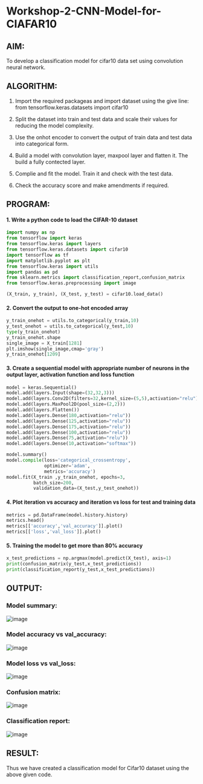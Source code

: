 # Workshop-2-CNN-Model-for-CIAFAR10

## AIM:
To develop a classification model for cifar10 data set using convolution neural network.

## ALGORITHM:
1. Import the required packageas and import dataset using the give line: from tensorflow.keras.datasets import cifar10

2. Split the dataset into train and test data and scale their values for reducing the model complexity.

3. Use the onhot encoder to convert the output of train data and test data into categorical form.

4. Build a model with convolution layer, maxpool layer and flatten it. The build a fully contected layer.

5. Complie and fit the model. Train it and check with the test data.

6. Check the accuracy score and make amendments if required.

## PROGRAM:

#### 1. Write a python code to load the CIFAR-10 dataset
```python
import numpy as np
from tensorflow import keras
from tensorflow.keras import layers
from tensorflow.keras.datasets import cifar10
import tensorflow as tf
import matplotlib.pyplot as plt
from tensorflow.keras import utils
import pandas as pd
from sklearn.metrics import classification_report,confusion_matrix
from tensorflow.keras.preprocessing import image

(X_train, y_train), (X_test, y_test) = cifar10.load_data()
```

#### 2. Convert the output to one-hot encoded array
```python
y_train_onehot = utils.to_categorical(y_train,10)
y_test_onehot = utils.to_categorical(y_test,10)
type(y_train_onehot)
y_train_onehot.shape
single_image = X_train[1281]
plt.imshow(single_image,cmap='gray')
y_train_onehot[1209]
```

#### 3. Create a sequential model with appropriate number of neurons in the output layer, activation function and loss function
```python
model = keras.Sequential()
model.add(layers.Input(shape=(32,32,3)))
model.add(layers.Conv2D(filters=32,kernel_size=(5,5),activation="relu"))
model.add(layers.MaxPool2D(pool_size=(2,2)))
model.add(layers.Flatten())
model.add(layers.Dense(180,activation="relu"))
model.add(layers.Dense(125,activation="relu"))
model.add(layers.Dense(175,activation="relu"))
model.add(layers.Dense(100,activation="relu"))
model.add(layers.Dense(75,activation="relu"))
model.add(layers.Dense(10,activation="softmax"))

model.summary()
model.compile(loss='categorical_crossentropy',
              optimizer='adam',
              metrics='accuracy')
model.fit(X_train ,y_train_onehot, epochs=3,
          batch_size=200,
          validation_data=(X_test,y_test_onehot))
```

#### 4. Plot iteration vs accuracy and iteration vs loss for test and training data
```python
metrics = pd.DataFrame(model.history.history)
metrics.head()
metrics[['accuracy','val_accuracy']].plot()
metrics[['loss','val_loss']].plot()
```

#### 5. Training the model to get more than 80% accuracy
```python
x_test_predictions = np.argmax(model.predict(X_test), axis=1)
print(confusion_matrix(y_test,x_test_predictions))
print(classification_report(y_test,x_test_predictions))
```


## OUTPUT:
### Model summary:
![image](https://github.com/Aashima02/Workshop-2---CNN-Model-for-CIAFAR10/assets/93427086/d130e905-d2dc-4741-9c1e-a1b5c4621cf2)

### Model accuracy vs val_accuracy:
![image](https://github.com/Aashima02/Workshop-2---CNN-Model-for-CIAFAR10/assets/93427086/40cd8460-3663-4560-bdfa-a00c5b3b3173)

### Model loss vs val_loss:
![image](https://github.com/Aashima02/Workshop-2---CNN-Model-for-CIAFAR10/assets/93427086/b59a287d-925c-4c39-a083-3991faadebb9)

### Confusion matrix:
![image](https://github.com/Aashima02/Workshop-2---CNN-Model-for-CIAFAR10/assets/93427086/a7aa6155-17b0-4d50-b48d-3697e0279b25)

### Classification report:
![image](https://github.com/Aashima02/Workshop-2---CNN-Model-for-CIAFAR10/assets/93427086/a4cda317-091f-41d0-89fc-2828b9648414)


## RESULT:
Thus we have created a classification model for Cifar10 dataset using the above given code.
